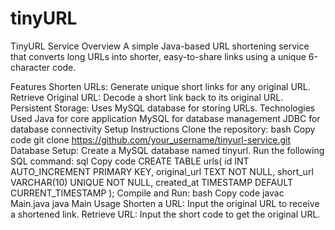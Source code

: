 # tinyURL
TinyURL Service
Overview
A simple Java-based URL shortening service that converts long URLs into shorter, easy-to-share links using a unique 6-character code.

Features
Shorten URLs: Generate unique short links for any original URL.
Retrieve Original URL: Decode a short link back to its original URL.
Persistent Storage: Uses MySQL database for storing URLs.
Technologies Used
Java for core application
MySQL for database management
JDBC for database connectivity
Setup Instructions
Clone the repository:
bash
Copy code
git clone https://github.com/your_username/tinyurl-service.git
Database Setup:
Create a MySQL database named tinyurl.
Run the following SQL command:
sql
Copy code
CREATE TABLE urls(
  id INT AUTO_INCREMENT PRIMARY KEY, 
  original_url TEXT NOT NULL, 
  short_url VARCHAR(10) UNIQUE NOT NULL, 
  created_at TIMESTAMP DEFAULT CURRENT_TIMESTAMP
);
Compile and Run:
bash
Copy code
javac Main.java
java Main
Usage
Shorten a URL: Input the original URL to receive a shortened link.
Retrieve URL: Input the short code to get the original URL.
